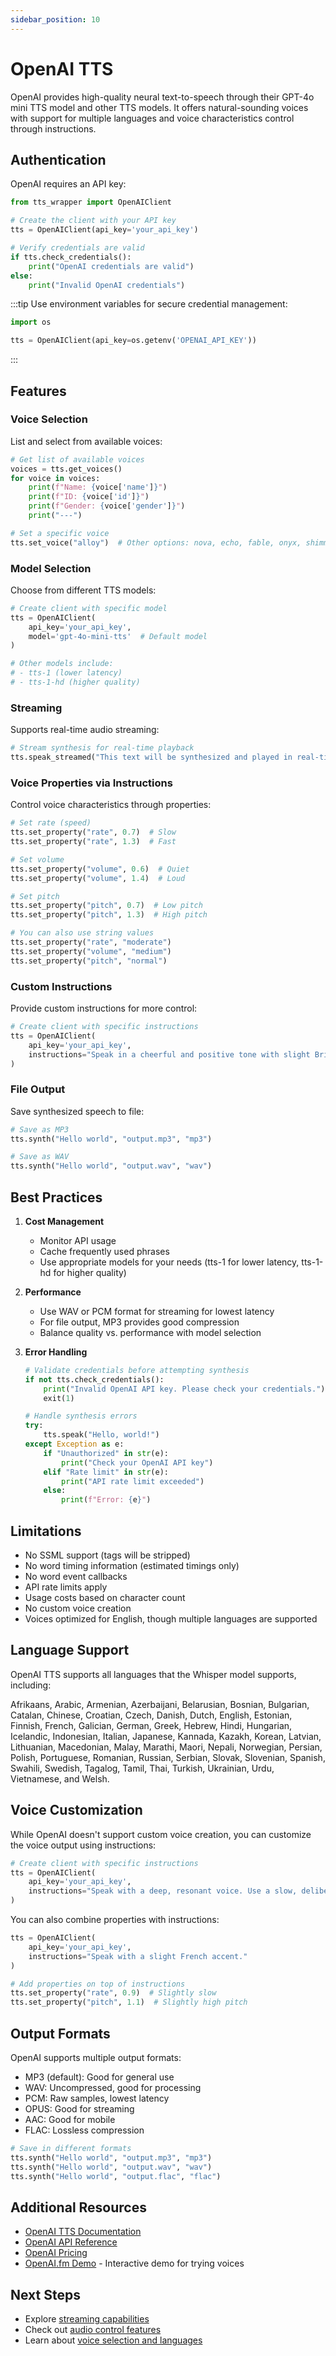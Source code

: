 ```yaml
---
sidebar_position: 10
---
```


# OpenAI TTS

OpenAI provides high-quality neural text-to-speech through their GPT-4o mini TTS model and other TTS models. It offers natural-sounding voices with support for multiple languages and voice characteristics control through instructions.

## Authentication

OpenAI requires an API key:

```python
from tts_wrapper import OpenAIClient

# Create the client with your API key
tts = OpenAIClient(api_key='your_api_key')

# Verify credentials are valid
if tts.check_credentials():
    print("OpenAI credentials are valid")
else:
    print("Invalid OpenAI credentials")
```

:::tip
Use environment variables for secure credential management:
```python
import os

tts = OpenAIClient(api_key=os.getenv('OPENAI_API_KEY'))
```
:::

## Features

### Voice Selection
List and select from available voices:

```python
# Get list of available voices
voices = tts.get_voices()
for voice in voices:
    print(f"Name: {voice['name']}")
    print(f"ID: {voice['id']}")
    print(f"Gender: {voice['gender']}")
    print("---")

# Set a specific voice
tts.set_voice("alloy")  # Other options: nova, echo, fable, onyx, shimmer, etc.
```

### Model Selection
Choose from different TTS models:

```python
# Create client with specific model
tts = OpenAIClient(
    api_key='your_api_key',
    model='gpt-4o-mini-tts'  # Default model
)

# Other models include:
# - tts-1 (lower latency)
# - tts-1-hd (higher quality)
```

### Streaming
Supports real-time audio streaming:

```python
# Stream synthesis for real-time playback
tts.speak_streamed("This text will be synthesized and played in real-time")
```

### Voice Properties via Instructions
Control voice characteristics through properties:

```python
# Set rate (speed)
tts.set_property("rate", 0.7)  # Slow
tts.set_property("rate", 1.3)  # Fast

# Set volume
tts.set_property("volume", 0.6)  # Quiet
tts.set_property("volume", 1.4)  # Loud

# Set pitch
tts.set_property("pitch", 0.7)  # Low pitch
tts.set_property("pitch", 1.3)  # High pitch

# You can also use string values
tts.set_property("rate", "moderate")
tts.set_property("volume", "medium")
tts.set_property("pitch", "normal")
```

### Custom Instructions
Provide custom instructions for more control:

```python
# Create client with specific instructions
tts = OpenAIClient(
    api_key='your_api_key',
    instructions="Speak in a cheerful and positive tone with slight British accent."
)
```

### File Output
Save synthesized speech to file:

```python
# Save as MP3
tts.synth("Hello world", "output.mp3", "mp3")

# Save as WAV
tts.synth("Hello world", "output.wav", "wav")
```

## Best Practices

1. **Cost Management**
   - Monitor API usage
   - Cache frequently used phrases
   - Use appropriate models for your needs (tts-1 for lower latency, tts-1-hd for higher quality)

2. **Performance**
   - Use WAV or PCM format for streaming for lowest latency
   - For file output, MP3 provides good compression
   - Balance quality vs. performance with model selection

3. **Error Handling**
   ```python
   # Validate credentials before attempting synthesis
   if not tts.check_credentials():
       print("Invalid OpenAI API key. Please check your credentials.")
       exit(1)

   # Handle synthesis errors
   try:
       tts.speak("Hello, world!")
   except Exception as e:
       if "Unauthorized" in str(e):
           print("Check your OpenAI API key")
       elif "Rate limit" in str(e):
           print("API rate limit exceeded")
       else:
           print(f"Error: {e}")
   ```

## Limitations

- No SSML support (tags will be stripped)
- No word timing information (estimated timings only)
- No word event callbacks
- API rate limits apply
- Usage costs based on character count
- No custom voice creation
- Voices optimized for English, though multiple languages are supported

## Language Support

OpenAI TTS supports all languages that the Whisper model supports, including:

Afrikaans, Arabic, Armenian, Azerbaijani, Belarusian, Bosnian, Bulgarian, Catalan, Chinese, Croatian, Czech, Danish, Dutch, English, Estonian, Finnish, French, Galician, German, Greek, Hebrew, Hindi, Hungarian, Icelandic, Indonesian, Italian, Japanese, Kannada, Kazakh, Korean, Latvian, Lithuanian, Macedonian, Malay, Marathi, Maori, Nepali, Norwegian, Persian, Polish, Portuguese, Romanian, Russian, Serbian, Slovak, Slovenian, Spanish, Swahili, Swedish, Tagalog, Tamil, Thai, Turkish, Ukrainian, Urdu, Vietnamese, and Welsh.

## Voice Customization

While OpenAI doesn't support custom voice creation, you can customize the voice output using instructions:

```python
# Create client with specific instructions
tts = OpenAIClient(
    api_key='your_api_key',
    instructions="Speak with a deep, resonant voice. Use a slow, deliberate pace with slight pauses between sentences."
)
```

You can also combine properties with instructions:

```python
tts = OpenAIClient(
    api_key='your_api_key',
    instructions="Speak with a slight French accent."
)

# Add properties on top of instructions
tts.set_property("rate", 0.9)  # Slightly slow
tts.set_property("pitch", 1.1)  # Slightly high pitch
```

## Output Formats

OpenAI supports multiple output formats:

- MP3 (default): Good for general use
- WAV: Uncompressed, good for processing
- PCM: Raw samples, lowest latency
- OPUS: Good for streaming
- AAC: Good for mobile
- FLAC: Lossless compression

```python
# Save in different formats
tts.synth("Hello world", "output.mp3", "mp3")
tts.synth("Hello world", "output.wav", "wav")
tts.synth("Hello world", "output.flac", "flac")
```

## Additional Resources

- [OpenAI TTS Documentation](https://platform.openai.com/docs/guides/text-to-speech)
- [OpenAI API Reference](https://platform.openai.com/docs/api-reference/audio/createSpeech)
- [OpenAI Pricing](https://openai.com/pricing)
- [OpenAI.fm Demo](https://openai.fm) - Interactive demo for trying voices

## Next Steps

- Explore [streaming capabilities](../guides/streaming)
- Check out [audio control features](../guides/audio-control)
- Learn about [voice selection and languages](../guides/voices)
